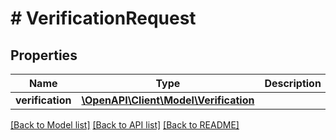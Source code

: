 # # VerificationRequest

## Properties

Name | Type | Description | Notes
------------ | ------------- | ------------- | -------------
**verification** | [**\OpenAPI\Client\Model\Verification**](Verification.md) |  |

[[Back to Model list]](../../README.md#models) [[Back to API list]](../../README.md#endpoints) [[Back to README]](../../README.md)
